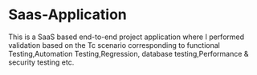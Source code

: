# Saas-Application
This is a SaaS based end-to-end project application where I performed validation based on the Tc scenario corresponding to functional Testing,Automation Testing,Regression, database testing,Performance  & security testing etc.
